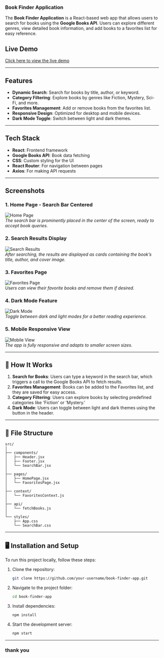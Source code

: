 ### Book Finder Application

The **Book Finder Application** is a React-based web app that allows users to search for books using the **Google Books API**. Users can explore different genres, view detailed book information, and add books to a favorites list for easy reference.

## Live Demo  
[Click here to view the live demo](https://smart-bookfinder.netlify.app) 

---

## Features

- **Dynamic Search**: Search for books by title, author, or keyword.
- **Category Filtering**: Explore books by genres like Fiction, Mystery, Sci-Fi, and more.
- **Favorites Management**: Add or remove books from the favorites list.
- **Responsive Design**: Optimized for desktop and mobile devices.
- **Dark Mode Toggle**: Switch between light and dark themes.

---

##  Tech Stack

- **React**: Frontend framework
- **Google Books API**: Book data fetching
- **CSS**: Custom styling for the UI
- **React Router**: For navigation between pages
- **Axios**: For making API requests

---

## Screenshots

### 1. **Home Page - Search Bar Centered**
![Home Page](path/to/screenshot1.png)  
*The search bar is prominently placed in the center of the screen, ready to accept book queries.*

### 2. **Search Results Display**
![Search Results](path/to/screenshot2.png)  
*After searching, the results are displayed as cards containing the book’s title, author, and cover image.*

### 3. **Favorites Page**
![Favorites Page](path/to/screenshot3.png)  
*Users can view their favorite books and remove them if desired.*

### 4. **Dark Mode Feature**
![Dark Mode](path/to/screenshot4.png)  
*Toggle between dark and light modes for a better reading experience.*

### 5. **Mobile Responsive View**
![Mobile View](path/to/screenshot5.png)  
*The app is fully responsive and adapts to smaller screen sizes.*

---

## 📄 How It Works

1. **Search for Books**: Users can type a keyword in the search bar, which triggers a call to the Google Books API to fetch results.
2. **Favorites Management**: Books can be added to the Favorites list, and they are saved for easy access.
3. **Category Filtering**: Users can explore books by selecting predefined categories like 'Fiction' or 'Mystery.'
4. **Dark Mode**: Users can toggle between light and dark themes using the button in the header.

---

## 📂 File Structure

```
src/
│
├── components/
│   ├── Header.jsx
│   ├── Footer.jsx
│   └── SearchBar.jsx
│
├── pages/
│   ├── HomePage.jsx
│   └── FavoritesPage.jsx
│
├── context/
│   └── FavoritesContext.js
│
├── api/
│   └── fetchBooks.js
│
└── styles/
    ├── App.css
    └── SearchBar.css
```

---

## 🖥️ Installation and Setup

To run this project locally, follow these steps:

1. Clone the repository:
   ```bash
   git clone https://github.com/your-username/book-finder-app.git
   ```

2. Navigate to the project folder:
   ```bash
   cd book-finder-app
   ```

3. Install dependencies:
   ```bash
   npm install
   ```

4. Start the development server:
   ```bash
   npm start
   ```

---

### thank you
